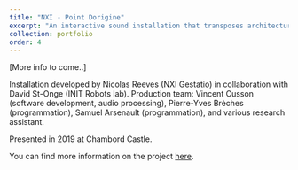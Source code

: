 ```yaml
---
title: "NXI - Point Dorigine"
excerpt: "An interactive sound installation that transposes architecture into sound timbres and music, through a mathematical object called spherical harmonic. <br/><img src='/images/pointDo_small.jpeg'>"
collection: portfolio
order: 4
---
```


[More info to come..]

Installation developed by Nicolas Reeves (NXI Gestatio) in collaboration with David St-Onge (INIT Robots lab).
Production team: Vincent Cusson (software development, audio processing), Pierre-Yves Brèches (programmation), Samuel Arsenault (programmation), and various research assistant.

Presented in 2019 at Chambord Castle.

You can find more information on the project [here](https://chambord.nxigestatio.org/).